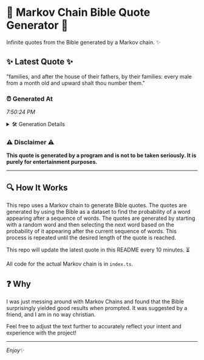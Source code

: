 # 📖 Markov Chain Bible Quote Generator 📖

Infinite quotes from the Bible generated by a Markov chain. ✨

## ✨ Latest Quote ✨
"families, and after the house of their fathers, by their families: every male from a month old and upward shalt thou number them."

### ⏰ Generated At
*7:50:24 PM*

<details>
    <summary>🛠️ Generation Details</summary>
    <p>
        <strong>🌱 Seed:</strong> families,<br>
        <strong>🔄 Iterations:</strong> 22<br>
        <strong>📜 Context History:</strong><br>[ families, ]: and<br>[ families,, and ]: after<br>[ families,, and, after ]: the<br>[ families,, and, after, the ]: house<br>[ families,, and, after, the, house ]: of<br>[ families,, and, after, the, house, of ]: their<br>[ and, after, the, house, of, their ]: fathers,<br>[ after, the, house, of, their, fathers, ]: by<br>[ the, house, of, their, fathers,, by ]: their<br>[ house, of, their, fathers,, by, their ]: families:<br>[ of, their, fathers,, by, their, families: ]: every<br>[ their, fathers,, by, their, families:, every ]: male<br>[ fathers,, by, their, families:, every, male ]: from<br>[ by, their, families:, every, male, from ]: a<br>[ their, families:, every, male, from, a ]: month<br>[ families:, every, male, from, a, month ]: old<br>[ every, male, from, a, month, old ]: and<br>[ male, from, a, month, old, and ]: upward<br>[ from, a, month, old, and, upward ]: shalt<br>[ a, month, old, and, upward, shalt ]: thou<br>[ month, old, and, upward, shalt, thou ]: number<br>[ old, and, upward, shalt, thou, number ]: them.<br>
    </p>
</details>

### ⚠️ Disclaimer ⚠️
**This quote is generated by a program and is not to be taken seriously. It is purely for entertainment purposes.**

---

## 🔍 How It Works

This repo uses a Markov chain to generate Bible quotes. The quotes are generated by using the Bible as a dataset to find the probability of a word appearing after a sequence of words. The quotes are generated by starting with a random word and then selecting the next word based on the probability of it appearing after the current sequence of words. This process is repeated until the desired length of the quote is reached.

This repo will update the latest quote in this README every 10 minutes. ⏳

All code for the actual Markov chain is in `index.ts`.

## ❓ Why

I was just messing around with Markov Chains and found that the Bible surprisingly yielded good results when prompted. 
It was suggested by a friend, and I am in no way christian.

Feel free to adjust the text further to accurately reflect your intent and experience with the project!

---

*Enjoy*✨
